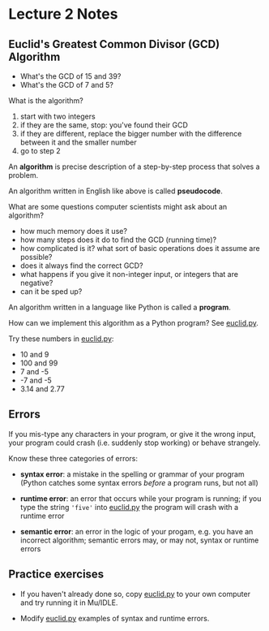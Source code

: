 # Lecture 2 Notes

## Euclid's Greatest Common Divisor (GCD) Algorithm

- What's the GCD of 15 and 39?
- What's the GCD of 7 and 5?

What is the algorithm?

1. start with two integers
2. if they are the same, stop: you've found their GCD
3. if they are different, replace the bigger number with the difference
   between it and the smaller number
4. go to step 2


An **algorithm** is precise description of a step-by-step process that solves
a problem.

An algorithm written in English like above is called **pseudocode**. 

What are some questions computer scientists might ask about an algorithm?

- how much memory does it use?
- how many steps does it do to find the GCD (running time)?
- how complicated is it? what sort of basic operations does it assume are
  possible?
- does it always find the correct GCD?
- what happens if you give it non-integer input, or integers that are
  negative?
- can it be sped up?

An algorithm written in a language like Python is called a **program**.

How can we implement this algorithm as a Python program? See
[euclid.py](euclid.py).

Try these numbers in [euclid.py](euclid.py):

- 10 and 9 
- 100 and 99
- 7 and -5
- -7 and -5
- 3.14 and 2.77

## Errors

If you mis-type any characters in your program, or give it the wrong input,
your program could crash (i.e. suddenly stop working) or behave strangely.

Know these three categories of errors:

- **syntax error**: a mistake in the spelling or grammar of your program
  (Python catches some syntax errors *before* a program runs, but not all)

- **runtime error**: an error that occurs while your program is running; if
  you type the string `'five'` into [euclid.py](euclid.py) the program will
  crash with a runtime error

- **semantic error**: an error in the logic of your progam, e.g. you have an
  incorrect algorithm; semantic errors may, or may not, syntax or runtime
  errors


## Practice exercises

- If you haven't already done so, copy [euclid.py](euclid.py) to your own
  computer and try running it in Mu/IDLE.

- Modify [euclid.py](euclid.py) examples of syntax and runtime errors.
